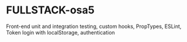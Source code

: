 # FULLSTACK-osa5

Front-end unit and integration testing, custom hooks, PropTypes, ESLint, Token login with localStorage, authentication
